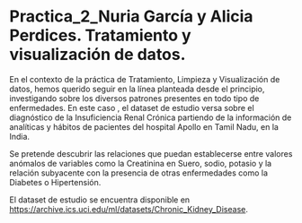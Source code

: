 # Practica_2_Nuria García y Alicia Perdices. Tratamiento y visualización de datos.

En el contexto de la práctica de Tratamiento, Limpieza y Visualización de datos, hemos querido seguir en la línea planteada desde el principio, investigando sobre los diversos patrones presentes en todo tipo de enfermedades. En este caso , el dataset de estudio versa sobre el diagnóstico de la Insuficiencia Renal Crónica partiendo de la información de analíticas y hábitos de pacientes del hospital Apollo en Tamil Nadu, en la India.

Se pretende descubrir las relaciones que puedan establecerse entre valores anómalos de variables como la Creatinina en Suero, sodio, potasio y la relación subyacente con la presencia de otras enfermedades como la Diabetes o Hipertensión. 

El dataset de estudio se encuentra disponible en https://archive.ics.uci.edu/ml/datasets/Chronic_Kidney_Disease.
